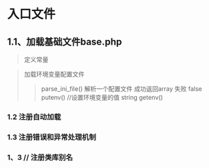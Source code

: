 # 入口文件



## 1.1、加载基础文件base.php
> 定义常量
>>
  
> 加载环境变量配置文件
>>  parse_ini_file() 解析一个配置文件 成功返回array   失败  false  
>> putenv()     //设置环境变量的值 string 
>> getenv()


### 1.2  注册自动加载

### 1.3 注册错误和异常处理机制

### 1、3 // 注册类库别名


